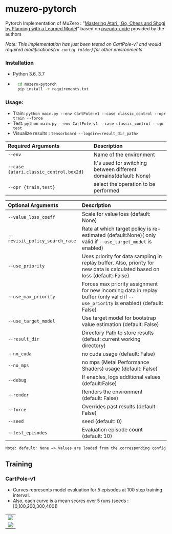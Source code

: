 # muzero-pytorch
Pytorch Implementation of MuZero : "[Mastering Atari , Go, Chess and Shogi by Planning with a Learned Model](https://arxiv.org/pdf/1911.08265.pdf)"  based on [pseudo-code](https://arxiv.org/src/1911.08265v1/anc/pseudocode.py) provided by the authors

_Note: This implementation has just been tested on CartPole-v1 and would required modifications(`in config folder`) for other environments_

### Installation
  - Python 3.6, 3.7
  - ```bash
      cd muzero-pytorch
      pip install -r requirements.txt
      ```

### Usage:
* Train: ```python main.py --env CartPole-v1 --case classic_control --opr train --force ```
* Test: ```python main.py --env CartPole-v1 --case classic_control --opr test```
* Visualize results : ```tensorboard --logdir=<result_dir_path>```

|Required Arguments | Description|
|:-------------|:-------------|
| `--env`                          |Name of the environment|
| `--case {atari,classic_control,box2d}` |It's used for switching between different domains(default: None)|
| `--opr {train,test}`             |select the operation to be performed|

|Optional Arguments | Description|
|:-------------|:-------------|
| `--value_loss_coeff`           |Scale for value loss (default: None)|
| `--revisit_policy_search_rate` |Rate at which target policy is re-estimated (default:None)( only valid if ```--use_target_model``` is enabled)|
| `--use_priority`               |Uses priority for  data sampling in replay buffer. Also, priority for new data is calculated based on loss (default: False)|
| `--use_max_priority`           |Forces max priority assignment for new incoming data in replay buffer (only valid if ```--use_priority``` is enabled) (default: False) |
| `--use_target_model`           |Use target model for bootstrap value estimation (default: False)|
| `--result_dir`                 |Directory Path to store results (defaut: current working directory)|
| `--no_cuda`                    |no cuda usage (default: False)|
| `--no_mps`                     |no mps (Metal Performance Shaders) usage (default: False)|
| `--debug`                      |If enables, logs additional values  (default:False)|
| `--render`                     |Renders the environment (default: False)|
| `--force`                      |Overrides past results (default: False)|
| `--seed`                       |seed (default: 0)|
| `--test_episodes`              |Evaluation episode count (default: 10)|

```Note: default: None => Values are loaded from the corresponding config```

## Training
### CartPole-v1
- Curves represents model evaluation for 5 episodes at 100 step training interval. 
- Also, each curve is a  mean scores over 5 runs (seeds : [0,100,200,300,400])

| |
|:--|
|![](static/imgs/cartpole_test_score.png)|
|![](static/imgs/legend_cartpole.png)|





